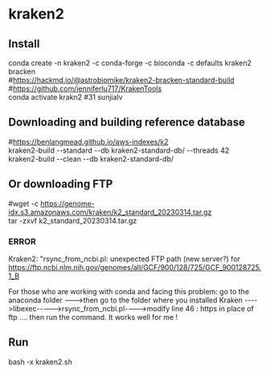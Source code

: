 # kraken2

## Install
conda create -n kraken2 -c conda-forge -c bioconda -c defaults kraken2 bracken  
#https://hackmd.io/@astrobiomike/kraken2-bracken-standard-build  
#https://github.com/jenniferlu717/KrakenTools  
conda activate krakn2 #31 sunjialv  

## Downloading and building reference database
#https://benlangmead.github.io/aws-indexes/k2  
kraken2-build --standard --db kraken2-standard-db/ --threads 42  
kraken2-build --clean --db kraken2-standard-db/  

## Or downloading FTP
#wget -c https://genome-idx.s3.amazonaws.com/kraken/k2_standard_20230314.tar.gz  
tar -zxvf k2_standard_20230314.tar.gz







### ERROR
Kraken2: "rsync_from_ncbi.pl: unexpected FTP path (new server?) for https://ftp.ncbi.nlm.nih.gov/genomes/all/GCF/900/128/725/GCF_900128725.1_B  

For those who are working with conda and facing this problem:
go to the anaconda folder --->then go to the folder where you installed Kraken ---->libexec----->rsync_from_ncbi.pl---->modify line 46 : https in place of ftp .... then run the command.
It works well for me !  

## Run
bash -x kraken2.sh
